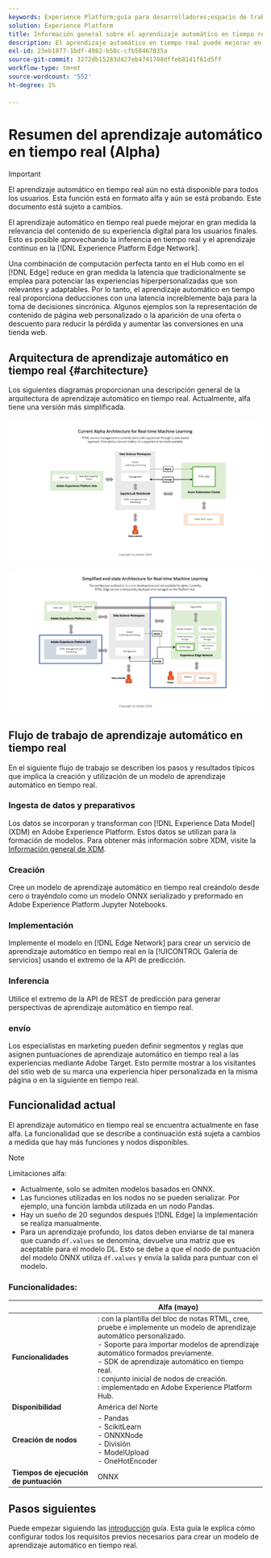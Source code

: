 ```yaml
---
keywords: Experience Platform;guía para desarrolladores;espacio de trabajo de ciencia de datos;temas populares;aprendizaje automático en tiempo real;
solution: Experience Platform
title: Información general sobre el aprendizaje automático en tiempo real
description: El aprendizaje automático en tiempo real puede mejorar en gran medida la relevancia del contenido de su experiencia digital para los usuarios finales. Esto es posible gracias a la inferencia en tiempo real y al aprendizaje continuo en la red de Experience Platform Edge.
exl-id: 23eb1877-1bdf-4982-b58c-cfb58467035a
source-git-commit: 3272db15283d427eb4741708dffeb8141f61d5ff
workflow-type: tm+mt
source-wordcount: '552'
ht-degree: 1%

---
```


# Resumen del aprendizaje automático en tiempo real (Alpha)

>[!IMPORTANT]
>
>El aprendizaje automático en tiempo real aún no está disponible para todos los usuarios. Esta función está en formato alfa y aún se está probando. Este documento está sujeto a cambios.

El aprendizaje automático en tiempo real puede mejorar en gran medida la relevancia del contenido de su experiencia digital para los usuarios finales. Esto es posible aprovechando la inferencia en tiempo real y el aprendizaje continuo en la [!DNL Experience Platform Edge Network].

Una combinación de computación perfecta tanto en el Hub como en el [!DNL Edge] reduce en gran medida la latencia que tradicionalmente se emplea para potenciar las experiencias hiperpersonalizadas que son relevantes y adaptables. Por lo tanto, el aprendizaje automático en tiempo real proporciona deducciones con una latencia increíblemente baja para la toma de decisiones sincrónica. Algunos ejemplos son la representación de contenido de página web personalizado o la aparición de una oferta o descuento para reducir la pérdida y aumentar las conversiones en una tienda web.

## Arquitectura de aprendizaje automático en tiempo real {#architecture}

Los siguientes diagramas proporcionan una descripción general de la arquitectura de aprendizaje automático en tiempo real. Actualmente, alfa tiene una versión más simplificada.

![arco alfa](../images/rtml/alpha-arch.png)

![Resumen simplificado](../images/rtml/end-to-end-arch.png)

## Flujo de trabajo de aprendizaje automático en tiempo real

En el siguiente flujo de trabajo se describen los pasos y resultados típicos que implica la creación y utilización de un modelo de aprendizaje automático en tiempo real.

### Ingesta de datos y preparativos

Los datos se incorporan y transforman con [!DNL Experience Data Model] (XDM) en Adobe Experience Platform. Estos datos se utilizan para la formación de modelos. Para obtener más información sobre XDM, visite la [Información general de XDM](../../xdm/home.md).

### Creación

Cree un modelo de aprendizaje automático en tiempo real creándolo desde cero o trayéndolo como un modelo ONNX serializado y preformado en Adobe Experience Platform Jupyter Notebooks.

### Implementación

Implemente el modelo en [!DNL Edge Network] para crear un servicio de aprendizaje automático en tiempo real en la [!UICONTROL Galería de servicios] usando el extremo de la API de predicción.

### Inferencia

Utilice el extremo de la API de REST de predicción para generar perspectivas de aprendizaje automático en tiempo real.

### envío

Los especialistas en marketing pueden definir segmentos y reglas que asignen puntuaciones de aprendizaje automático en tiempo real a las experiencias mediante Adobe Target. Esto permite mostrar a los visitantes del sitio web de su marca una experiencia hiper personalizada en la misma página o en la siguiente en tiempo real.

## Funcionalidad actual

El aprendizaje automático en tiempo real se encuentra actualmente en fase alfa. La funcionalidad que se describe a continuación está sujeta a cambios a medida que hay más funciones y nodos disponibles.

>[!NOTE]
>
> Limitaciones alfa:
> - Actualmente, solo se admiten modelos basados en ONNX.
> - Las funciones utilizadas en los nodos no se pueden serializar. Por ejemplo, una función lambda utilizada en un nodo Pandas.
> - Hay un sueño de 20 segundos después [!DNL Edge] la implementación se realiza manualmente.
> - Para un aprendizaje profundo, los datos deben enviarse de tal manera que cuando `df.values` se denomina, devuelve una matriz que es aceptable para el modelo DL. Esto se debe a que el nodo de puntuación del modelo ONNX utiliza `df.values` y envía la salida para puntuar con el modelo.


### Funcionalidades:

| | Alfa (mayo) |
| --- | --- |
| **Funcionalidades** | : con la plantilla del bloc de notas RTML, cree, pruebe e implemente un modelo de aprendizaje automático personalizado. <br> - Soporte para importar modelos de aprendizaje automático formados previamente. <br> - SDK de aprendizaje automático en tiempo real. <br> : conjunto inicial de nodos de creación. <br> : implementado en Adobe Experience Platform Hub. |
| **Disponibilidad** | América del Norte |
| **Creación de nodos** | - Pandas <br> - ScikitLearn <br> - ONNXNode <br> - División <br> - ModelUpload <br> - OneHotEncoder |
| **Tiempos de ejecución de puntuación** | ONNX |

## Pasos siguientes

Puede empezar siguiendo las [introducción](./getting-started.md) guía. Esta guía le explica cómo configurar todos los requisitos previos necesarios para crear un modelo de aprendizaje automático en tiempo real.

